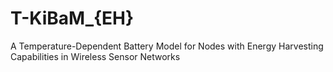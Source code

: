 # T-KiBaM_{EH}
A Temperature-Dependent Battery Model for Nodes with Energy Harvesting Capabilities in Wireless Sensor Networks
